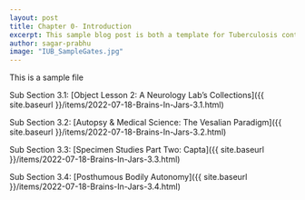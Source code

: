 ```yaml
---
layout: post
title: Chapter 0- Introduction
excerpt: This sample blog post is both a template for Tuberculosis contents and an example-formatting page.
author: sagar-prabhu
image: "IUB_SampleGates.jpg"
---
```


This is a sample file

Sub Section 3.1: [Object Lesson 2: A Neurology Lab’s Collections]({{ site.baseurl }}/items/2022-07-18-Brains-In-Jars-3.1.html)

Sub Section 3.2: [Autopsy & Medical Science: The Vesalian Paradigm]({{ site.baseurl }}/items/2022-07-18-Brains-In-Jars-3.2.html) 

Sub Section 3.3: [Specimen Studies Part Two: Capta]({{ site.baseurl }}/items/2022-07-18-Brains-In-Jars-3.3.html)

Sub Section 3.4: [Posthumous Bodily Autonomy]({{ site.baseurl }}/items/2022-07-18-Brains-In-Jars-3.4.html)


